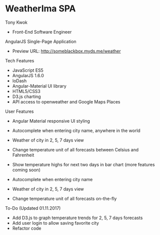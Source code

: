 # WeatherIma SPA
Tony Kwok
- Front-End Software Engineer

AngularJS Single-Page Application
- Preview URL: http://someblackbox.myds.me/weather

Tech Features
- JavaScript ES5
- AngularJS 1.6.0
- loDash
- Angular-Material UI library
- HTML5/CSS3
- D3.js charting
- API access to openweather and Google Maps Places

User Features
- Angular Material responsive UI styling
- Autocomplete when entering city name, anywhere in the world
- Weather of city in 2, 5, 7 days view
- Change temperature unit of all forecasts between Celsius and Fahrenheit
- Show temperature highs for next two days in bar chart (more features coming soon)

- Autocomplete when entering city name
- Weather of city in 2, 5, 7 days view
- Change temperature unit of all forecasts on-the-fly

To-Do (Updated 01.11.2017)
- Add D3.js to graph temperature trends for 2, 5, 7 days forecasts
- Add user login to allow saving favorite city
- Refactor code
